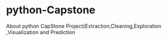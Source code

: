 # python-Capstone
About python CapStone Project(Extraction,Cleaning,Exploration ,Visualization and Prediction
